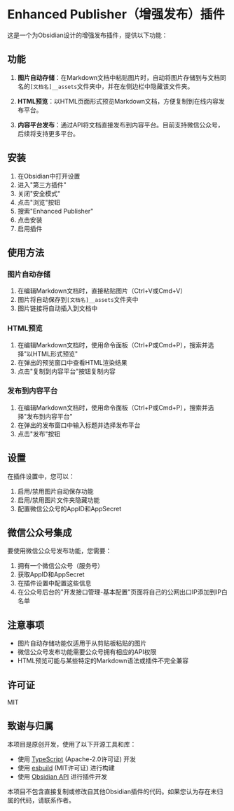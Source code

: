 # Enhanced Publisher（增强发布）插件

这是一个为Obsidian设计的增强发布插件，提供以下功能：

## 功能

1. **图片自动存储**：在Markdown文档中粘贴图片时，自动将图片存储到与文档同名的`[文档名]__assets`文件夹中，并在左侧边栏中隐藏该文件夹。

2. **HTML预览**：以HTML页面形式预览Markdown文档，方便复制到在线内容发布平台。

3. **内容平台发布**：通过API将文档直接发布到内容平台。目前支持微信公众号，后续将支持更多平台。

## 安装

1. 在Obsidian中打开设置
2. 进入"第三方插件"
3. 关闭"安全模式"
4. 点击"浏览"按钮
5. 搜索"Enhanced Publisher"
6. 点击安装
7. 启用插件

## 使用方法

### 图片自动存储

1. 在编辑Markdown文档时，直接粘贴图片（Ctrl+V或Cmd+V）
2. 图片将自动保存到`[文档名]__assets`文件夹中
3. 图片链接将自动插入到文档中

### HTML预览

1. 在编辑Markdown文档时，使用命令面板（Ctrl+P或Cmd+P），搜索并选择"以HTML形式预览"
2. 在弹出的预览窗口中查看HTML渲染结果
3. 点击"复制到内容平台"按钮复制内容

### 发布到内容平台

1. 在编辑Markdown文档时，使用命令面板（Ctrl+P或Cmd+P），搜索并选择"发布到内容平台"
2. 在弹出的发布窗口中输入标题并选择发布平台
3. 点击"发布"按钮

## 设置

在插件设置中，您可以：

1. 启用/禁用图片自动保存功能
2. 启用/禁用图片文件夹隐藏功能
3. 配置微信公众号的AppID和AppSecret

## 微信公众号集成

要使用微信公众号发布功能，您需要：

1. 拥有一个微信公众号（服务号）
2. 获取AppID和AppSecret
3. 在插件设置中配置这些信息
4. 在公众号后台的"开发接口管理-基本配置"页面将自己的公网出口IP添加到IP白名单

## 注意事项

- 图片自动存储功能仅适用于从剪贴板粘贴的图片
- 微信公众号发布功能需要公众号拥有相应的API权限
- HTML预览可能与某些特定的Markdown语法或插件不完全兼容

## 许可证

MIT 

## 致谢与归属

本项目是原创开发，使用了以下开源工具和库：

- 使用 [TypeScript](https://www.typescriptlang.org/) (Apache-2.0许可证) 开发
- 使用 [esbuild](https://esbuild.github.io/) (MIT许可证) 进行构建
- 使用 [Obsidian API](https://github.com/obsidianmd/obsidian-api) 进行插件开发

本项目不包含直接复制或修改自其他Obsidian插件的代码。如果您认为存在未归属的代码，请联系作者。 